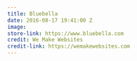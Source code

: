 ```yaml
---
title: Bluebella
date: 2016-08-17 19:41:00 Z
image: 
store-link: https://www.bluebella.com
credit: We Make Websites
credit-link: https://wemakewebsites.com
---
```


